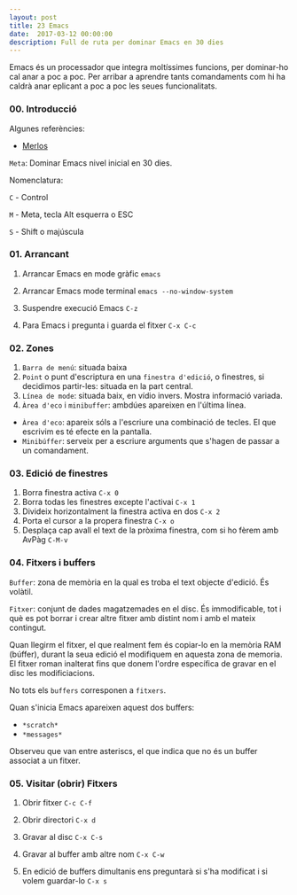 ```yaml
---
layout: post
title: 23 Emacs
date:  2017-03-12 00:00:00
description: Full de ruta per dominar Emacs en 30 dies
---
```


Emacs és un processador que integra moltíssimes funcions, per dominar-ho cal anar a poc a poc. Per arribar a aprendre tants comandaments com hi ha caldrà anar eplicant a poc a poc les seues funcionalitats.


### 00. Introducció

Algunes referències:

- [Merlos](http://www.merlos.org/linux/2003/05/emacs.html)


`Meta`: Dominar Emacs nivel inicial en 30 dies.

Nomenclatura:

`C` - Control

`M` - Meta, tecla Alt esquerra o ESC

`S` - Shift o majúscula

### 01. Arrancant

1. Arrancar Emacs en mode gràfic `emacs`

2. Arrancar Emacs mode terminal `emacs --no-window-system`

3. Suspendre execució Emacs `C-z`

4. Para Emacs i pregunta i guarda el fitxer `C-x C-c`

### 02. Zones

1. `Barra de menú`: situada baixa
2. `Point` o punt d'escriptura en una `finestra d'edició`, o finestres, si decidimos partir-les: situada en la part central.
3. `Línea de mode`: situada baix, en vídio invers. Mostra informació variada.
4. `Àrea d'eco` i `minibuffer`: ambdúes apareixen en l'última línea.
- `Àrea d'eco`: apareix sóls a l'escriure una combinació de tecles. El que escrivim es té efecte en la pantalla.
- `Minibúffer`: serveix per a escriure arguments que s'hagen de passar a un comandament.

### 03. Edició de finestres

1. Borra finestra activa `C-x 0`
2. Borra todas les finestres excepte l'activai `C-x 1`
3. Divideix horizontalment la finestra activa en dos `C-x 2`
4. Porta el cursor a la propera finestra `C-x o`
5. Desplaça cap avall el text de la pròxima finestra, com si ho fèrem amb AvPàg `C-M-v`

### 04. Fitxers i buffers

`Buffer`: zona de memòria en la qual es troba el text objecte d'edició. És volàtil.

`Fitxer`: conjunt de dades magatzemades en el disc. És immodificable, tot i què es pot borrar i crear altre fitxer amb distint nom i amb el mateix contingut.

Quan llegirm el fitxer, el que realment fem és copiar-lo en la memòria RAM (búffer), durant la seua edició el modifiquem en aquesta zona de memoria. El fitxer roman inalterat fins que donem l'ordre específica de gravar en el disc les modificiacions.

No tots els `buffers` corresponen a `fitxers`.

Quan s'inicia Emacs apareixen aquest dos buffers:

- `*scratch*`
- `*messages*`

Observeu que van entre asteriscs, el que indica que no és un buffer associat a un fitxer.

### 05. Visitar (obrir) Fitxers

1. Obrir fitxer `C-c C-f`

2. Obrir directori `C-x d`

3. Gravar al disc `C-x C-s`

4. Gravar al buffer amb altre nom `C-x C-w`

5. En edició de buffers dimultanis ens preguntarà si s'ha modificat i si volem guardar-lo `C-x s`

